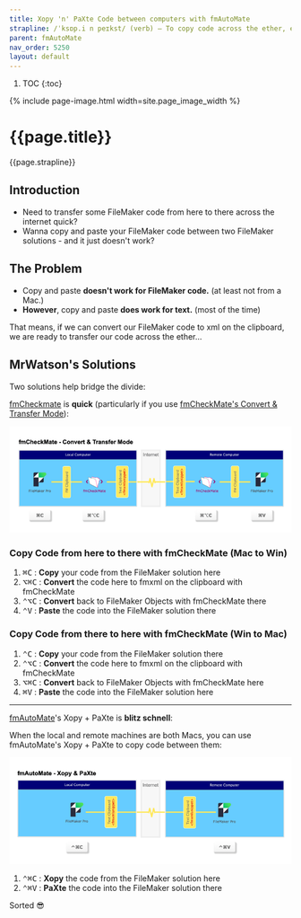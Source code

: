 ```yaml
---
title: Xopy 'n' PaXte Code between computers with fmAutoMate
strapline: /ˈksɒp.i n peɪkst/ (verb) — To copy code across the ether, effectively!
parent: fmAutoMate
nav_order: 5250
layout: default
---
```

1. TOC
{:toc}

{% include page-image.html width=site.page_image_width %}

# {{page.title}}

{{page.strapline}}

## Introduction

- Need to transfer some FileMaker code from here to there across the internet quick?
- Wanna copy and paste your FileMaker code between two FileMaker solutions - and it just doesn't work?

## The Problem

- Copy and paste **doesn't work for FileMaker code.** (at least not from a Mac.)
- **However**, copy and paste **does work for text.** (most of the time)

That means, if we can convert our FileMaker code to xml on the clipboard, we are ready to transfer our code across the ether…

## MrWatson's Solutions

Two solutions help bridge the divide:

[fmCheckmate](./fmcheckmate.html) is **quick** (particularly if you use [fmCheckMate's Convert & Transfer Mode](fmcheckmate-modes.html)):

![](/assets/images/fmcheckmate-convert-and-transfer-mode.png)

### Copy Code from here to there with fmCheckMate (Mac to Win)

1. <kbd>⌘</kbd><kbd>C</kbd>
   : **Copy** your code from the FileMaker solution here
2. <kbd>⌥</kbd><kbd>⌘</kbd><kbd>C</kbd>
   : **Convert** the code here to fmxml on the clipboard with fmCheckMate
3. <kbd>⌃</kbd><kbd>⌥</kbd><kbd>C</kbd>
   : **Convert** back to FileMaker Objects with fmCheckMate there
4. <kbd>⌃</kbd><kbd>V</kbd>
   : **Paste** the code into the FileMaker solution there

### Copy Code from there to here with fmCheckMate (Win to Mac)

1. <kbd>⌃</kbd><kbd>C</kbd>
   : **Copy** your code from the FileMaker solution there
2. <kbd>⌃</kbd><kbd>⌥</kbd><kbd>C</kbd>
   : **Convert** the code here to fmxml on the clipboard with fmCheckMate
3. <kbd>⌥</kbd><kbd>⌘</kbd><kbd>C</kbd>
   : **Convert** back to FileMaker Objects with fmCheckMate here
4. <kbd>⌘</kbd><kbd>V</kbd>
   : **Paste** the code into the FileMaker solution here

---

[fmAutoMate](./fmautomate.html)'s Xopy + PaXte  is **blitz schnell**:

When the local and remote machines are both Macs, you can use fmAutoMate's Xopy + PaXte to copy code between them:

![](/assets/images/fmautomate-xopy-n-paxte.png)

1. <kbd>⌃</kbd><kbd>⌘</kbd><kbd>C</kbd>
   : **Xopy** the code from the FileMaker solution here
2. <kbd>⌃</kbd><kbd>⌘</kbd><kbd>V</kbd>
   : **PaXte** the code into the FileMaker solution there

Sorted 😎
